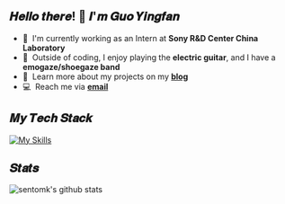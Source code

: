 <h2 align="left" id="macropower-title">𝑯𝒆𝒍𝒍𝒐 𝒕𝒉𝒆𝒓𝒆! 👋 𝑰'𝒎 𝑮𝒖𝒐 𝒀𝒊𝒏𝒈𝒇𝒂𝒏</h2>

- :office: &nbsp;I'm currently working as an Intern at **Sony R&D Center China Laboratory**
- :guitar: &nbsp;Outside of coding, I enjoy playing the **electric guitar**, and I have a **emogaze/shoegaze band**
- :book: &nbsp;Learn more about my projects on my **[blog](https://www.sentomk.icu)**
- :computer: &nbsp;Reach me via **[email](mailto:sentomk040924@gmail.com)**


## 𝑴𝒚 𝑻𝒆𝒄𝒉 𝑺𝒕𝒂𝒄𝒌

[![My Skills](https://skillicons.dev/icons?i=cpp,cmake,lua,unreal,linux,rust)](https://skillicons.dev)

## 𝑺𝒕𝒂𝒕𝒔

![sentomk's github stats](https://github-readme-stats.vercel.app/api?username=sentomk&show_icons=true&theme=dracula)
